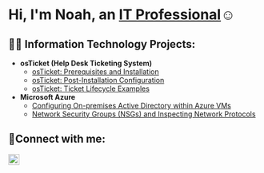 <h1>Hi, I'm Noah, an <a href="https://www.linkedin.com/in/noah-butler2/">IT Professional</a>☺</h1>

<h2>👨‍💻 Information Technology Projects:</h2>

- <b>osTicket (Help Desk Ticketing System)</b>
  - [osTicket: Prerequisites and Installation](https://github.com/noahbutler2/osticket-prereqs)
  - [osTicket: Post-Installation Configuration](https://github.com/noahbutler2/post-install-config)
  - [osTicket: Ticket Lifecycle Examples](https://github.com/noahbutler2/ticket-lifecycle)
- <b>Microsoft Azure</b>
  - [Configuring On-premises Active Directory within Azure VMs](https://github.com/noahbutler2/configure-ad)
  - [Network Security Groups (NSGs) and Inspecting Network Protocols](https://github.com/noahbutler2/azure-network-protocols)

<h2>🤳Connect with me:</h2>


[<img align="left" alt="Josh | LinkedIn" width="22px" src="https://cdn.jsdelivr.net/npm/simple-icons@v3/icons/linkedin.svg" />][linkedin]


[linkedin]: https://www.linkedin.com/in/noah-butler2/
